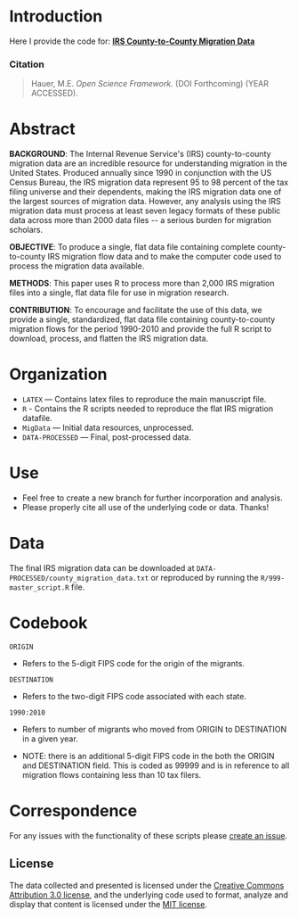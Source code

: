 # Introduction
Here I provide the code for:  [**IRS County-to-County Migration Data**](https://github.com/mathewhauer/IRS-migration-data/blob/master/manuscript_file.pdf)

### Citation


> Hauer, M.E. *Open Science Framework.* (DOI Forthcoming) (YEAR ACCESSED).



# Abstract

**BACKGROUND**: The Internal Revenue Service's (IRS) county-to-county migration data are an incredible resource for understanding migration in the United States. Produced annually since 1990 in conjunction with the US Census Bureau, the IRS migration data represent 95 to 98 percent of the tax filing universe and their dependents, making the IRS migration data one of the largest sources of migration data. However, any analysis using the IRS migration data must process at least seven legacy formats of these public data across more than 2000 data files -- a serious burden for migration scholars. 

**OBJECTIVE**: To produce a single, flat data file containing complete county-to-county IRS migration flow data and to make the computer code used to process the migration data available. 

**METHODS**: This paper uses R to process more than 2,000 IRS migration files into a single, flat data file for use in migration research. 

**CONTRIBUTION**: To encourage and facilitate the use of this data, we provide a single, standardized, flat data file containing county-to-county migration flows for the period 1990-2010 and provide the full R script to download, process, and flatten the IRS migration data.


# Organization
- `LATEX`  — Contains latex files to reproduce the main manuscript file.
- `R` - Contains the R scripts needed to reproduce the flat IRS migration datafile.
- `MigData`  — Initial data resources, unprocessed.
- `DATA-PROCESSED` — Final, post-processed data.

# Use
- Feel free to create a new branch for further incorporation and analysis. 
- Please properly cite all use of the underlying code or data. Thanks!

# Data

The final IRS migration data can be downloaded at `DATA-PROCESSED/county_migration_data.txt` or reproduced by running the `R/999-master_script.R` file.



# Codebook

`ORIGIN`
- Refers to the 5-digit FIPS code for the origin of the migrants.

`DESTINATION`
- Refers to the two-digit FIPS code associated with each state.

`1990:2010`
- Refers to number of migrants who moved from ORIGIN to DESTINATION in a given year.

- NOTE: there is an additional 5-digit FIPS code in the both the ORIGIN and DESTINATION field. This is coded as 99999 and is in reference to all migration flows containing less than 10 tax filers.

# Correspondence
For any issues with the functionality of these scripts please [create an issue](https://github.com/mathewhauer/IRS-migration-data/issues).

## License
The data collected and presented is licensed under the [Creative Commons Attribution 3.0 license](http://creativecommons.org/licenses/by/3.0/us/deed.en_US), and the underlying code used to format, analyze and display that content is licensed under the [MIT license](http://opensource.org/licenses/mit-license.php).